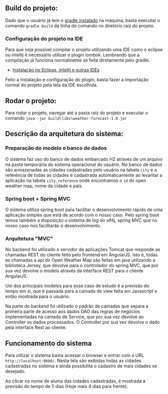 ## Build do projeto:
Dado que o usuário já tem o [gradle instalado](https://docs.gradle.org/current/userguide/installation.html) na máquina, basta executar o comando `gradle build` da linha de comando no diretório raiz do projeto.

### Configuração do projeto na IDE
Para que seja possível compilar o projeto utilizando uma IDE como o eclipse ou intellij é necessário utilizar o plugin lombok. Lembrando que
a compilação já funciona normalmente se feita diretamente pelo gradle.
- [Instalação no Eclipse, intellij e outras IDEs](https://projectlombok.org/download.html)

Feito a instalação e configuração do plugin, basta fazer a importação normal do projeto pela tela da IDE escolhida.

## Rodar o projeto:
Para rodar o projeto, navegar até a pasta raiz do projeto e executar o comando `java -jar build\libs\weather-forecast-1.0.jar`

## Descrição da arquitetura do sistema:
### Preparação do modelo e banco de dados
O sistema faz uso do banco de dados embarcado H2 através de um arquivo na pasta temporária do sistema operacional do usuário.
No banco de dados são armazenadas as cidades cadastradas pelo usuário na tabela `city` e a referência de todas as cidades é cadastrada automaticamente
ao levantar a aplicação na tabela `city_reference` onde encontramos o `id` do open weather map, nome da cidade e país.

### Spring boot + Spring MVC
O sistema utiliza spring boot para facilitar o desenvolvimento rápido de uma aplicação simples que está de acordo com o nosso caso. Pelo
spring boot temos também a disposição o sistema de log do slf4j, spring MVC que no nosso caso nos facilitarão o desenvolvimento. 

### Arquitetura "MVC"
No backend foi utilizado o servidor de aplicações Tomcat que responde as chamadas REST do cliente feito pelo frontend em AngularJS.
Isto é, todas as chamadas a api do Open Weather Map são feitas em java utilizando a biblioteca Jersey, que devolve para o controlador do spring MVC,
que por sua vez devolve o modelo através da interface REST para o cliente AngularJS.

Um dos principais modelos para esse caso de estudo é a previsão do tempo em si, que é passada para a camada de view feita em Javascript e então mostrada
para o usuário.

Na parte do backend foi utilizado o padrão de camadas que separa a primeira parte de acesso aos dados DAO das regras de negócios implementadas na camada
de Service, que por sua vez devolve ao Controller os dados processados. O Controller por sua vez devolve o dado pela interface Rest ao cliente.

## Funcionamento do sistema
Para utilizar o sistema basta acessar o browser e entrar com a URL `http://localhost:8080/`. Nesta tela são exibidas todas as cidades cadastradas no
sistema e ainda possibilita o cadastro de mais cidades se desejado.

Ao clicar no nome de aluma das cidades cadastradas, é mostrada a previsão do tempo de 5 dias (Hoje mais 4 dias para frente).